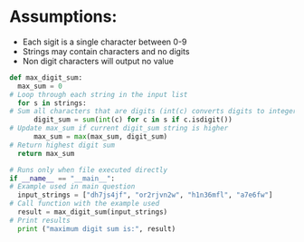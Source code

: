 # Assumptions:
- Each sigit is a single character between 0-9
- Strings may contain characters and no digits
- Non digit characters will output no value

```python
def max_digit_sum:
  max_sum = 0
# Loop through each string in the input list
  for s in strings:
# Sum all characters that are digits (int(c) converts digits to integers before addition)
      digit_sum = sum(int(c) for c in s if c.isdigit())
# Update max_sum if current digit_sum string is higher
      max_sum = max(max_sum, digit_sum)
# Return highest digit sum
  return max_sum

# Runs only when file executed directly
if __name__ == "__main__":
# Example used in main question
  input_strings = ["dh7js4jf", "or2rjvn2w", "h1n36mfl", "a7e6fw"]
# Call function with the example used
  result = max_digit_sum(input_strings)
# Print results
  print ("maximum digit sum is:", result)
 ``` 
